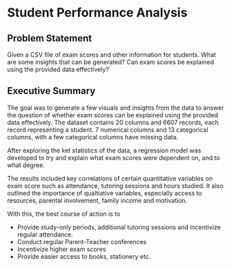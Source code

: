 # Student Performance Analysis

## Problem Statement
Given a CSV file of exam scores and other information for students. 
What are some insights that can be generated? 
Can exam scores be explained using the provided data effectively?

## Executive Summary
The goal was to generate a few visuals and insights from the data to answer the question of whether exam scores can be explained using the provided data effectively.
The dataset contains 20 columns and 6607 records, each record representing a student.
7 numerical columns and 13 categorical columns, with a few categorical columns have missing data.

After exploring the ket statistics of the data, a regression model was developed to try and explain what exam scores were dependent on, and to what degree.

The results included key correlations of certain quantitative variables on exam score such as attendance, tutoring sessions and hours studied. It also outlined the importance of qualtiative variables, especially access to resources, parental involvement, family income and motivation.

With this, the best course of action is to 
- Provide study-only periods, additional tutoring sessions and incentivize regular attendance.
- Conduct regular Parent-Teacher conferences
- Incentivize higher exam scores 
- Provide easier access to books, stationery etc.



